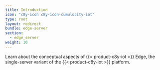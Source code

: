 ```yaml
---
title: Introduction
icon: "c8y-icon c8y-icon-cumulocity-iot"
type: root
layout: redirect
bundle: edge-server
section:
  - edge_server
weight: 10
---
```


Learn about the conceptual aspects of {{< product-c8y-iot >}} Edge, the single-server variant of the {{< product-c8y-iot >}} platform.
